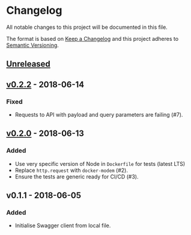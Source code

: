 # Changelog
All notable changes to this project will be documented in this file.

The format is based on [Keep a Changelog](https://keepachangelog.com/en/1.0.0/)
and this project adheres to [Semantic Versioning](https://semver.org/spec/v2.0.0.html).

## [Unreleased]

## [v0.2.2] - 2018-06-14
### Fixed
- Requests to API with payload and query parameters are failing (#7).

## [v0.2.0] - 2018-06-13
### Added
- Use very specific version of Node in `Dockerfile` for tests (latest LTS)
- Replace `http.request` with `docker-modem` (#2).
- Ensure the tests are generic ready for CI/CD (#3).

## v0.1.1 - 2018-06-05
### Added
- Initialise Swagger client from local file.

[Unreleased]: https://github.com/markbirbeck/docker-engine/compare/v0.2.0...HEAD
[v0.2.0]: https://github.com/markbirbeck/docker-engine/compare/v0.1.1...v0.2.0
[v0.2.2]: https://github.com/markbirbeck/docker-engine/compare/v0.2.0...v0.2.2
